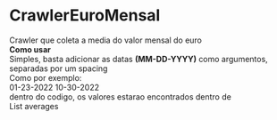 # CrawlerEuroMensal
Crawler que coleta a media do valor mensal do euro <br>
   <Strong>Como usar</strong>
   <br>Simples, basta adicionar as datas <strong>(MM-DD-YYYY)</strong> como argumentos, separadas por um spacing
   <br>Como por exemplo:
   <br>01-23-2022 10-30-2022
   <br>dentro do codigo, os valores estarao encontrados dentro de
   <br>List<IndexEuroDefault> averages

